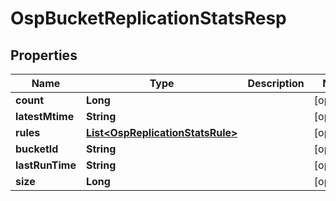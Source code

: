 # OspBucketReplicationStatsResp

## Properties
Name | Type | Description | Notes
------------ | ------------- | ------------- | -------------
**count** | **Long** |  |  [optional]
**latestMtime** | **String** |  |  [optional]
**rules** | [**List&lt;OspReplicationStatsRule&gt;**](OspReplicationStatsRule.md) |  |  [optional]
**bucketId** | **String** |  |  [optional]
**lastRunTime** | **String** |  |  [optional]
**size** | **Long** |  |  [optional]
